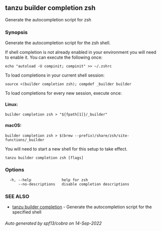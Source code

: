 ## tanzu builder completion zsh

Generate the autocompletion script for zsh

### Synopsis

Generate the autocompletion script for the zsh shell.

If shell completion is not already enabled in your environment you will need
to enable it.  You can execute the following once:

	echo "autoload -U compinit; compinit" >> ~/.zshrc

To load completions in your current shell session:

	source <(builder completion zsh); compdef _builder builder

To load completions for every new session, execute once:

#### Linux:

	builder completion zsh > "${fpath[1]}/_builder"

#### macOS:

	builder completion zsh > $(brew --prefix)/share/zsh/site-functions/_builder

You will need to start a new shell for this setup to take effect.


```
tanzu builder completion zsh [flags]
```

### Options

```
  -h, --help              help for zsh
      --no-descriptions   disable completion descriptions
```

### SEE ALSO

* [tanzu builder completion](tanzu_builder_completion.md)	 - Generate the autocompletion script for the specified shell

###### Auto generated by spf13/cobra on 14-Sep-2022
